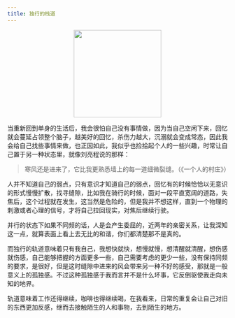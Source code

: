 ```yaml
---
title: 独行的栈道
---
```


<div style="display: flex;justify-content: center">
<img src="https://cdn.jsdelivr.net/gh/jiechen257/personal-gallery@main/img/202403102313300.png" style="width: 200px;">
</div>

当重新回到单身的生活后，我会很怕自己没有事情做，因为当自己空闲下来，回忆就会蔓延占领整个脑子，越美好的回忆，杀伤力越大，沉溺就会变成常态，因此我会给自己找些事情来做，也正因如此，我似乎也捡拾起个人的一些兴趣，时常让自己置于另一种状态里，就像刘亮程说的那样：

> 寒风还是进来了，它比我更熟悉墙上的每一道细微裂缝。（《一个人的村庄》）

人并不知道自己的弱点，只有意识才知道自己的弱点，回忆有的时候恰恰以无意识的形式慢慢扩散，找寻缝隙，比如我在骑行的时候，面对一段平直宽阔的道路，失焦后，这个过程就在发生，这当然是危险的，但是我并不想这样，直到一个物理的刺激或者心理的信号，才将自己拉回现实，对焦后继续行驶。

并行的状态下如果不同频的话，人是会产生委屈的，近两年的亲密关系，让我深知这一点，就算表面上看上去无比的和谐，你们都清楚那不是真的。

而独行的轨道意味着只有我自己，我想快就快，想慢就慢，想清醒就清醒，想伤感就伤感，自己能够把握的方面更多一些，自己需要考虑的更少一些，没有保持同频的要求，是很好，但是这时缝隙中进来的风会带来另一种不好的感受，那就是一般意义上的孤独感。不过这种孤独感于我而言并不是什么坏事，它反倒驱使我走向未知的地界。

轨道意味着工作还得继续，咖啡也得继续喝，在我看来，日常的重复会让自己对旧的东西更加反感，继而去接触陌生的人和事物，去到陌生的地方。
